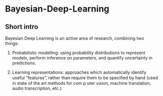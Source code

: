 # Bayesian-Deep-Learning

## Short intro

Bayesian Deep Learning is an active area of research, combining two things:

1. Probabilistic modelling: using probability distributions to represent models, perform inference on parameters, and quantify uncertainty in predictions.

2. Learning representations: approaches which automatically identify useful “features”, rather than require them to be speciﬁed by hand (used in state of the art methods for com p uter vision, machine translation, audio transcription, etc.).
